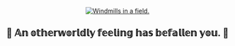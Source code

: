 <p align="center">
  <a href="https://www.reddit.com/r/PixelArt/comments/ianpo5/kinetic_energy/">
    <img src="https://i.redd.it/u5sx7ijs6bh51.gif" alt="Windmills in a field." />
  </a> 
</p>
<h2 align="center">🌾 𝔸𝕟 𝕠𝕥𝕙𝕖𝕣𝕨𝕠𝕣𝕝𝕕𝕝𝕪 𝕗𝕖𝕖𝕝𝕚𝕟𝕘 𝕙𝕒𝕤 𝕓𝕖𝕗𝕒𝕝𝕝𝕖𝕟 𝕪𝕠𝕦. 🌾</h2>
